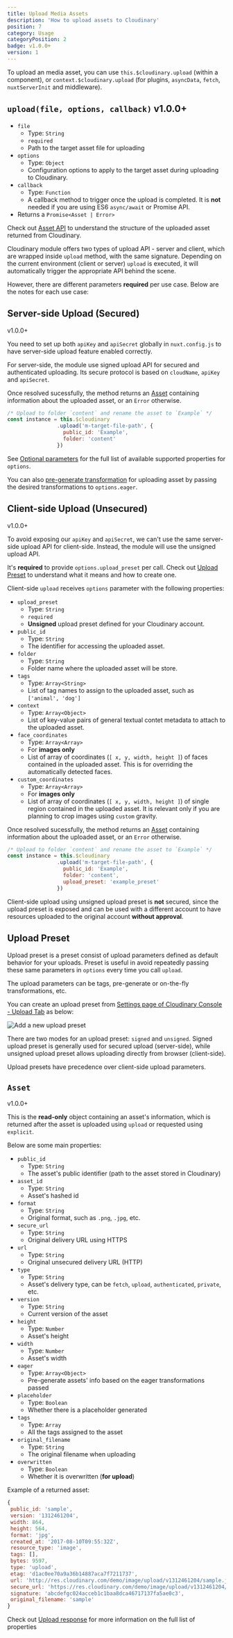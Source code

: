 ```yaml
---
title: Upload Media Assets
description: 'How to upload assets to Cloudinary'
position: 7
category: Usage
categoryPosition: 2
badge: v1.0.0+
version: 1
---
```


To upload an media asset, you can use `this.$cloudinary.upload` (within a component), or `context.$cloudinary.upload` (for plugins, `asyncData`, `fetch`, `nuxtServerInit` and middleware).

## `upload(file, options, callback)` <badge>v1.0.0+</badge>

* `file`
  * Type: `String`
  * `required`
  * Path to the target asset file for uploading
* `options`
  * Type: `Object`
  * Configuration options to apply to the target asset during uploading to Cloudinary.
* `callback`
  * Type: `Function`
  * A callback method to trigger once the upload is completed. It is **not** needed if you are using ES6 `async/await` or Promise API.
* Returns a `Promise<Asset | Error>`

<alert type="info">

Check out [Asset API](#asset) to understand the structure of the uploaded asset returned from Cloudinary.

</alert>

Cloudinary module offers two types of upload API - server and client, which are wrapped inside `upload` method, with the same signature. Depending on the current environment (client or server) `upload` is executed, it will automatically trigger the appropriate API behind the scene.

However, there are different parameters **required** per use case. Below are the notes for each use case:

## Server-side Upload (Secured)

<badge>v1.0.0+</badge>

<alert type="warning">

You need to set up both `apiKey` and `apiSecret` globally in `nuxt.config.js` to have server-side upload feature enabled correctly.

</alert>

For server-side, the module use signed upload API for secured and authenticated uploading. Its secure protocol is based on `cloudName`, `apiKey` and `apiSecret`.

Once resolved sucessfully, the method returns an [Asset](#asset) containing information about the uploaded asset, or an `Error` otherwise.

```js
/* Upload to folder `content` and rename the asset to `Example` */
const instance = this.$cloudinary
                .upload('m-target-file-path', {
                  public_id: 'Example',
                  folder: 'content'
                })
```

<alert type="info">

See [Optional parameters](https://cloudinary.com/documentation/image_upload_api_reference#optional_parameters) for the full list of available supported properties for `options`.

</alert>

<alert type="info">

You can also [pre-generate transformation](/advanced#pre-generate-media-assets) for uploading asset by passing the desired transformations to `options.eager`.

</alert>

## Client-side Upload (Unsecured)

<badge>v1.0.0+</badge>

To avoid exposing our `apiKey` and `apiSecret`, we can't use the same server-side upload API for client-side. Instead, the module will use the unsigned upload API.

<alert type="warning">

It's **required** to provide `options.upload_preset` per call. Check out [Upload Preset](#upload-preset) to understand what it means and how to create one.

</alert>

Client-side `upload` receives `options` parameter with the following properties:

* `upload_preset`
  * Type: `String`
  * `required`
  * **Unsigned** upload preset defined for your Cloudinary account.
* `public_id`
  * Type: `String`
  * The identifier for accessing the uploaded asset.
* `folder`
  * Type: `String`
  * Folder name where the uploaded asset will be store.
* `tags`
  * Type: `Array<String>`
  * List of tag names to assign to the uploaded asset, such as `['animal', 'dog']`
* `context`
  * Type: `Array<Object>`
  * List of key-value pairs of general textual contet metadata to attach to the uploaded asset.
* `face_coordinates`
  * Type: `Array<Array>`
  * For **images only**
  * List of array of coordinates (`[ x, y, width, height ]`) of faces contained in the uploaded asset. This is for overriding the automatically detected faces.
* `custom_coordinates`
  * Type: `Array<Array>`
  * For **images only**
  * List of array of coordinates (`[ x, y, width, height ]`) of single region contained in the uploaded asset. It is relevant only if you are planning to crop images using `custom` gravity.

Once resolved sucessfully, the method returns an [Asset](#asset) containing information about the uploaded asset, or an `Error` otherwise.

```js
/* Upload to folder `content` and rename the asset to `Example` */
const instance = this.$cloudinary
                .upload('m-target-file-path', {
                  public_id: 'Example',
                  folder: 'content',
                  upload_preset: 'example_preset'
                })
```

<alert type="warning">

Client-side upload using unsigned upload preset is **not** secured, since the upload preset is exposed and can be used with a different account to have resources uploaded to the original account **without approval**.

</alert>

## Upload Preset

Upload preset is a preset consist of upload parameters defined as default behavior for your uploads. Preset is useful in avoid repeatedly passing these same parameters in `options` every time you call `upload`.

The upload parameters can be tags, pre-generate or on-the-fly transformations, etc.

You can create an upload preset from [Settings page of Cloudinary Console - Upload Tab](https://cloudinary.com/console/settings/upload) as below:

![Add a new upload preset](https://res.cloudinary.com/mayashavin/image/upload/q_auto,f_auto,w_650/v1601902246/nuxt-cld/upload_preset)

There are two modes for an upload preset: `signed` and `unsigned`. Signed upload preset is generally used for secured upload (server-side), while unsigned upload preset allows uploading directly from browser (client-side).

<alert type="warning">

Upload presets have precedence over client-side upload parameters.

</alert>

## `Asset`

<badge>v1.0.0+</badge>

This is the **read-only** object containing an asset's information, which is returned after the asset is uploaded using `upload` or requested using `explicit`.

Below are some main properties:

* `public_id`
  * Type: `String`
  * The asset's public identifier (path to the asset stored in Cloudinary)
* `asset_id`
  * Type: `String`
  * Asset's hashed id
* `format`
  * Type: `String`
  * Original format, such as `.png`, `.jpg`, etc.
* `secure_url`
  * Type: `String`
  * Original delivery URL using HTTPS
* `url`
  * Type: `String`
  * Original unsecured delivery URL (HTTP)
* `type`
  * Type: `String`
  * Asset's delivery type, can be `fetch`, `upload`, `authenticated`, `private`, etc.
* `version`
  * Type: `String`
  * Current version of the asset
* `height`
  * Type: `Number`
  * Asset's height
* `width`
  * Type: `Number`
  * Asset's width
* `eager`
  * Type: `Array<Object>`
  * Pre-generate assets' info based on the eager transformations passed
* `placeholder`
  * Type: `Boolean`
  * Whether there is a placeholder generated
* `tags`
  * Type: `Array`
  * All the tags assigned to the asset
* `original_filename`
  * Type: `String`
  * The original filename when uploading
* `overwritten`
  * Type: `Boolean`
  * Whether it is overwritten (**for upload**)

Example of a returned asset:

```js
{
 public_id: 'sample',
 version: '1312461204',
 width: 864,
 height: 564,
 format: 'jpg',
 created_at: '2017-08-10T09:55:32Z',
 resource_type: 'image',
 tags: [], 
 bytes: 9597, 
 type: 'upload', 
 etag: 'd1ac0ee70a9a36b14887aca7f7211737', 
 url: 'http://res.cloudinary.com/demo/image/upload/v1312461204/sample.jpg',
 secure_url: 'https://res.cloudinary.com/demo/image/upload/v1312461204/sample.jpg',
 signature: 'abcdefgc024acceb1c1baa8dca46717137fa5ae0c3',
 original_filename: 'sample'
}
```

<alert type="info">

Check out [Upload response](https://cloudinary.com/documentation/upload_images#upload_response) for more information on the full list of properties

</alert>
